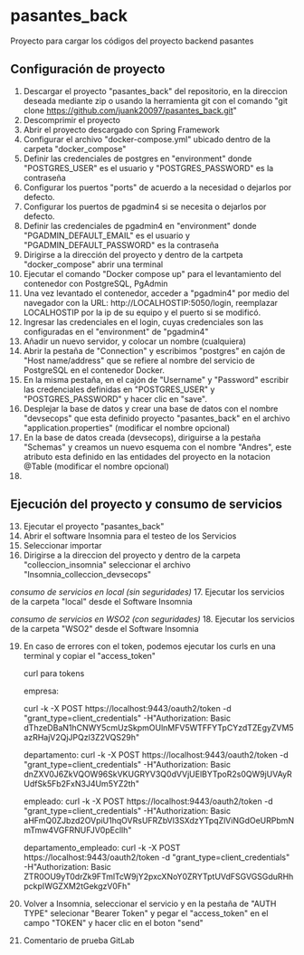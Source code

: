 # pasantes_back
Proyecto para cargar los códigos del proyecto backend pasantes 


## Configuración de proyecto
1. Descargar el proyecto "pasantes_back" del repositorio, en la direccion deseada mediante zip o usando la herramienta git con el comando "git clone https://github.com/juank20097/pasantes_back.git"
2. Descomprimir el proyecto
3. Abrir el proyecto descargado con Spring Framework
4. Configurar el archivo "docker-compose.yml" ubicado dentro de la carpeta "docker_compose"
5. Definir las credenciales de postgres en "environment" donde "POSTGRES_USER" es el usuario y "POSTGRES_PASSWORD" es la contraseña
7. Configurar los puertos "ports" de acuerdo a la necesidad o dejarlos por defecto.    
8. Configurar los puertos de pgadmin4 si se necesita o dejarlos por defecto.
9. Definir las credenciales de pgadmin4 en "environment" donde "PGADMIN_DEFAULT_EMAIL" es el usuario y "PGADMIN_DEFAULT_PASSWORD" es la contraseña
10. Dirigirse a la dirección del proyecto y dentro de la cartpeta "docker_compose" abrir una terminal
11. Ejecutar el comando  "Docker compose up" para el levantamiento del contenedor con PostgreSQL, PgAdmin
12. Una vez levantado el contenedor, acceder a "pgadmin4" por medio del navegador con la URL: http://LOCALHOSTIP:5050/login, reemplazar LOCALHOSTIP por la ip de su equipo y el puerto si se modificó.
13. Ingresar las credenciales en el login, cuyas credenciales son las configuradas en el "environment" de "pgadmin4"
14. Añadir un nuevo servidor, y colocar un nombre (cualquiera)
15. Abrir la pestaña de "Connection" y escribimos "postgres" en cajón de "Host name/address" que se refiere al nombre del servicio de PostgreSQL en el contenedor Docker.
16. En la misma pestaña, en el cajón de "Username" y "Password" escribir las credenciales definidas en "POSTGRES_USER" y "POSTGRES_PASSWORD" y hacer clic en "save".
17. Desplejar la base de datos y crear una base de datos con el nombre "devsecops" que esta definido proyecto "pasantes_back" en el archivo "application.properties" (modificar el nombre opcional)
18. En la base de datos creada (devsecops), diriguirse a la pestaña "Schemas" y creamos un nuevo esquema con el nombre "Andres", este atributo esta definido en las entidades del proyecto en la notacion @Table (modificar el nombre opcional)
19. 
## Ejecución del proyecto y consumo de servicios

13. Ejecutar el proyecto "pasantes_back"
14. Abrir el software Insomnia para el testeo de los Servicios
15. Seleccionar importar
16. Dirigirse a la direccion del proyecto y dentro de la carpeta "colleccion_insomnia" seleccionar el archivo "Insomnia_colleccion_devsecops"

*consumo de servicios en local (sin seguridades)*
17. Ejecutar los servicios de la carpeta "local" desde el Software Insomnia

*consumo de servicios en WSO2 (con seguridades)*
18. Ejecutar los servicios de la carpeta "WSO2" desde el Software Insomnia


19. En caso de errores con el token, podemos ejecutar los curls en una terminal y copiar el "access_token"

    curl para tokens
    
    empresa:
    
    curl -k -X POST https://localhost:9443/oauth2/token -d "grant_type=client_credentials" -H"Authorization: Basic dThzeDBaN1hCNWY5cmUzSkpmOUlnMFV5WTFFYTpCYzdTZEgyZVM5azRHajV2QjJPQzl3Z2VQS29h"
    
    departamento:
    curl -k -X POST https://localhost:9443/oauth2/token -d "grant_type=client_credentials" -H"Authorization: Basic dnZXV0J6ZkVQOW96SkVKUGRYV3Q0dVVjUElBYTpoR2s0QW9jUVAyRUdfSk5Fb2FxN3J4Um5YZ2th"
    
    empleado:
    curl -k -X POST https://localhost:9443/oauth2/token -d "grant_type=client_credentials" -H"Authorization: Basic aHFmQ0ZJbzd2OVpiU1hqOVRsUFRZbVl3SXdzYTpqZlViNGdOeURPbmNmTmw4VGFRNUFJV0pEcllh"
    
    departamento_empleado:
    curl -k -X POST https://localhost:9443/oauth2/token -d "grant_type=client_credentials" -H"Authorization: Basic ZTR0OU9yT0drZk9FTmlTcW9jY2pxcXNoY0ZRYTptUVdFSGVGSGduRHhpckpIWGZXM2tGekgzV0Fh" 
    
20. Volver a Insomnia, seleccionar el servicio y en la pestaña de "AUTH TYPE" selecionar "Bearer Token" y pegar el "access_token" en el campo "TOKEN" y hacer clic en el boton "send"

21. Comentario de prueba GitLab

